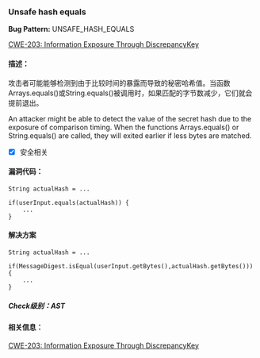 ### Unsafe hash equals
**Bug Pattern:** UNSAFE_HASH_EQUALS

[CWE-203: Information Exposure Through DiscrepancyKey](https://cwe.mitre.org/data/definitions/203.html)

#### 描述：
攻击者可能能够检测到由于比较时间的暴露而导致的秘密哈希值。当函数Arrays.equals()或String.equals()被调用时，如果匹配的字节数减少，它们就会提前退出。

An attacker might be able to detect the value of the secret hash due to the exposure of comparison timing. When the functions Arrays.equals() or String.equals() are called, they will exited earlier if less bytes are matched.

- [x] 安全相关

#### 漏洞代码：
```
String actualHash = ...

if(userInput.equals(actualHash)) {
    ...
}
```
#### 解决方案
```
String actualHash = ...

if(MessageDigest.isEqual(userInput.getBytes(),actualHash.getBytes())) {
    ...
}

```

##### Check级别：AST

#### 相关信息：

[CWE-203: Information Exposure Through DiscrepancyKey](https://cwe.mitre.org/data/definitions/203.html)